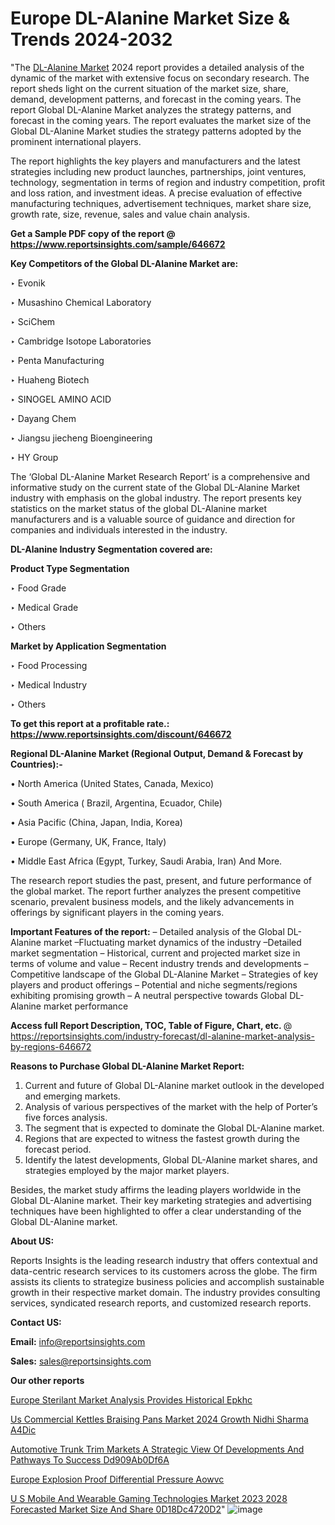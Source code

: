 # Europe DL-Alanine Market Size & Trends 2024-2032

"The <a href=https://www.reportsinsights.com/sample/646672>DL-Alanine Market</a> 2024 report provides a detailed analysis of the dynamic of the market with extensive focus on secondary research. The report sheds light on the current situation of the market size, share, demand, development patterns, and forecast in the coming years. The report Global DL-Alanine Market analyzes the strategy patterns, and forecast in the coming years. The report evaluates the market size of the Global DL-Alanine Market studies the strategy patterns adopted by the prominent international players.

The report highlights the key players and manufacturers and the latest strategies including new product launches, partnerships, joint ventures, technology, segmentation in terms of region and industry competition, profit and loss ration, and investment ideas. A precise evaluation of effective manufacturing techniques, advertisement techniques, market share size, growth rate, size, revenue, sales and value chain analysis.

<strong>Get a Sample PDF copy of the report @ <a href=https://www.reportsinsights.com/sample/646672 style=color:#0000ff;>https://www.reportsinsights.com/sample/646672</a></strong>

<strong>Key Competitors of the Global DL-Alanine Market are:</strong>

‣ Evonik

‣ Musashino Chemical Laboratory

‣ SciChem

‣ Cambridge Isotope Laboratories

‣ Penta Manufacturing

‣ Huaheng Biotech

‣ SINOGEL AMINO ACID

‣ Dayang Chem

‣ Jiangsu jiecheng Bioengineering

‣ HY Group

The ‘Global DL-Alanine Market Research Report’ is a comprehensive and informative study on the current state of the Global DL-Alanine Market industry with emphasis on the global industry. The report presents key statistics on the market status of the global DL-Alanine market manufacturers and is a valuable source of guidance and direction for companies and individuals interested in the industry.

<strong>DL-Alanine Industry Segmentation covered are:</strong>

<strong>Product Type Segmentation</strong>

‣ Food Grade

‣ Medical Grade

‣ Others

<strong>Market by Application Segmentation</strong>

‣ Food Processing

‣ Medical Industry

‣ Others

<strong>To get this report at a profitable rate.: <a href=https://www.reportsinsights.com/discount/646672 style=color:#0000ff;>https://www.reportsinsights.com/discount/646672</a></strong>

<strong>Regional DL-Alanine Market (Regional Output, Demand &amp; Forecast by Countries):-</strong>

• North America (United States, Canada, Mexico)

• South America ( Brazil, Argentina, Ecuador, Chile)

• Asia Pacific (China, Japan, India, Korea)

• Europe (Germany, UK, France, Italy)

• Middle East Africa (Egypt, Turkey, Saudi Arabia, Iran) And More.

The research report studies the past, present, and future performance of the global market. The report further analyzes the present competitive scenario, prevalent business models, and the likely advancements in offerings by significant players in the coming years.

<strong>Important Features of the report:</strong>
– Detailed analysis of the Global DL-Alanine market
–Fluctuating market dynamics of the industry
–Detailed market segmentation
– Historical, current and projected market size in terms of volume and value
– Recent industry trends and developments
– Competitive landscape of the Global DL-Alanine Market
– Strategies of key players and product offerings
– Potential and niche segments/regions exhibiting promising growth
– A neutral perspective towards Global DL-Alanine market performance

<strong>Access full Report Description, TOC, Table of Figure, Chart, etc. </strong>@   <a href=https://reportsinsights.com/industry-forecast/dl-alanine-market-analysis-by-regions-646672 style=color:#0000ff;>https://reportsinsights.com/industry-forecast/dl-alanine-market-analysis-by-regions-646672</a>

<strong>Reasons to Purchase Global DL-Alanine Market Report:</strong>
1. Current and future of Global DL-Alanine market outlook in the developed and emerging markets.
2. Analysis of various perspectives of the market with the help of Porter’s five forces analysis.
3. The segment that is expected to dominate the Global DL-Alanine market.
4. Regions that are expected to witness the fastest growth during the forecast period.
5. Identify the latest developments, Global DL-Alanine market shares, and strategies employed by the major market players.

Besides, the market study affirms the leading players worldwide in the Global DL-Alanine market. Their key marketing strategies and advertising techniques have been highlighted to offer a clear understanding of the Global DL-Alanine market.

<strong><strong>About US</strong>:</strong>

Reports Insights is the leading research industry that offers contextual and data-centric research services to its customers across the globe. The firm assists its clients to strategize business policies and accomplish sustainable growth in their respective market domain. The industry provides consulting services, syndicated research reports, and customized research reports.

<strong>Contact US:</strong>

<p class=><b>Email:</b> <a href=mailto:info@reportsinsights.com>info@reportsinsights.com</a></p>
<p class=><b>Sales:</b> <a href=mailto:sales@reportsinsights.com>sales@reportsinsights.com</a></p>

<strong>Our other reports</strong>

<a href=https://www.linkedin.com/pulse/europe-sterilant-market-analysis-provides-historical-epkhc/>Europe Sterilant Market Analysis Provides Historical Epkhc</a>

<a href=https://www.linkedin.com/pulse/us-commercial-kettles-braising-pans-market-2024-growth-nidhi-sharma-a4dic/>Us Commercial Kettles Braising Pans Market 2024 Growth Nidhi Sharma A4Dic</a>

<a href=https://medium.com/@aanandimane055/automotive-trunk-trim-markets-a-strategic-view-of-developments-and-pathways-to-success-dd909ab0df6a>Automotive Trunk Trim Markets A Strategic View Of Developments And Pathways To Success Dd909Ab0Df6A</a>

<a href=https://www.linkedin.com/pulse/europe-explosion-proof-differential-pressure-aowvc/>Europe Explosion Proof Differential Pressure Aowvc</a>

<a href=https://medium.com/@saliajay581/u-s-mobile-and-wearable-gaming-technologies-market-2023-2028-forecasted-market-size-and-share-0d18dc4720d2>U S Mobile And Wearable Gaming Technologies Market 2023 2028 Forecasted Market Size And Share 0D18Dc4720D2</a>"
![image](https://github.com/aanak123/RIMarketer1/assets/158471119/1baf2c22-0848-4a34-a145-7f3fac707fc5)
